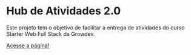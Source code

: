 # Hub de Atividades 2.0

Este projeto tem o objetivo de facilitar a entrega de atividades do curso Starter Web Full Stack da Growdev.

[Acesse a página!]()
